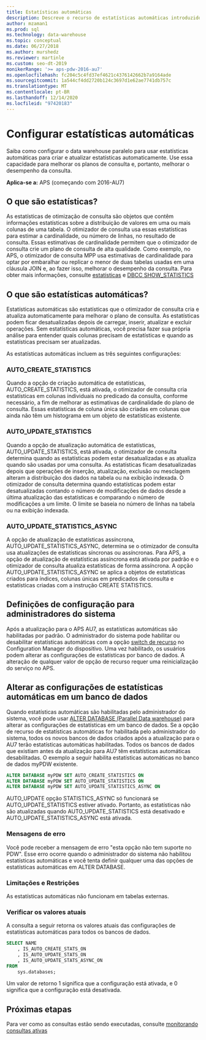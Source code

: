 ```yaml
---
title: Estatísticas automáticas
description: Descreve o recurso de estatísticas automáticas introduzido no Analytics Platform System AU7.
author: mzaman1
ms.prod: sql
ms.technology: data-warehouse
ms.topic: conceptual
ms.date: 06/27/2018
ms.author: murshedz
ms.reviewer: martinle
ms.custom: seo-dt-2019
monikerRange: '>= aps-pdw-2016-au7'
ms.openlocfilehash: fc204c5c4fd37ef4621c4376142662b7a9164ade
ms.sourcegitcommit: 1a544cf4dd2720b124c3697d1e62ae7741db757c
ms.translationtype: MT
ms.contentlocale: pt-BR
ms.lasthandoff: 12/14/2020
ms.locfileid: "97420183"
---
```

# <a name="configure-auto-statistics"></a>Configurar estatísticas automáticas

Saiba como configurar o data warehouse paralelo para usar estatísticas automáticas para criar e atualizar estatísticas automaticamente.  Use essa capacidade para melhorar os planos de consulta e, portanto, melhorar o desempenho da consulta.

**Aplica-se a:** APS (começando com 2016-AU7)

## <a name="what-are-statistics"></a>O que são estatísticas?
As estatísticas de otimização de consulta são objetos que contêm informações estatísticas sobre a distribuição de valores em uma ou mais colunas de uma tabela. O otimizador de consulta usa essas estatísticas para estimar a cardinalidade, ou número de linhas, no resultado de consulta. Essas estimativas de cardinalidade permitem que o otimizador de consulta crie um plano de consulta de alta qualidade. Como exemplo, no APS, o otimizador de consulta MPP usa estimativas de cardinalidade para optar por embaralhar ou replicar o menor de duas tabelas usadas em uma cláusula JOIN e, ao fazer isso, melhorar o desempenho da consulta.  Para obter mais informações, consulte [estatísticas](../relational-databases/statistics/statistics.md) e [DBCC SHOW_STATISTICS](../t-sql/database-console-commands/dbcc-show-statistics-transact-sql.md)

## <a name="what-are-auto-statistics"></a>O que são estatísticas automáticas?
Estatísticas automáticas são estatísticas que o otimizador de consulta cria e atualiza automaticamente para melhorar o plano de consulta. As estatísticas podem ficar desatualizadas depois de carregar, inserir, atualizar e excluir operações. Sem estatísticas automáticas, você precisa fazer sua própria análise para entender quais colunas precisam de estatísticas e quando as estatísticas precisam ser atualizadas.

As estatísticas automáticas incluem as três seguintes configurações: 

### <a name="auto_create_statistics"></a>AUTO_CREATE_STATISTICS
Quando a opção de criação automática de estatísticas, AUTO_CREATE_STATISTICS, está ativada, o otimizador de consulta cria estatísticas em colunas individuais no predicado da consulta, conforme necessário, a fim de melhorar as estimativas de cardinalidade do plano de consulta. Essas estatísticas de coluna única são criadas em colunas que ainda não têm um histograma em um objeto de estatísticas existente.

### <a name="auto_update_statistics"></a>AUTO_UPDATE_STATISTICS 
Quando a opção de atualização automática de estatísticas, AUTO_UPDATE_STATISTICS, está ativada, o otimizador de consulta determina quando as estatísticas podem estar desatualizadas e as atualiza quando são usadas por uma consulta. As estatísticas ficam desatualizadas depois que operações de inserção, atualização, exclusão ou mesclagem alteram a distribuição dos dados na tabela ou na exibição indexada. O otimizador de consulta determina quando estatísticas podem estar desatualizadas contando o número de modificações de dados desde a última atualização das estatísticas e comparando o número de modificações a um limite. O limite se baseia no número de linhas na tabela ou na exibição indexada.

### <a name="auto_update_statistics_async"></a>AUTO_UPDATE_STATISTICS_ASYNC
A opção de atualização de estatísticas assíncrona, AUTO_UPDATE_STATISTICS_ASYNC, determina se o otimizador de consulta usa atualizações de estatísticas síncronas ou assíncronas. Para APS, a opção de atualização de estatísticas assíncrona está ativada por padrão e o otimizador de consulta atualiza estatísticas de forma assíncrona. A opção AUTO_UPDATE_STATISTICS_ASYNC se aplica a objetos de estatísticas criados para índices, colunas únicas em predicados de consulta e estatísticas criadas com a instrução CREATE STATISTICS.

## <a name="configuration-settings-for-system-administrators"></a>Definições de configuração para administradores do sistema
Após a atualização para o APS AU7, as estatísticas automáticas são habilitadas por padrão. O administrador do sistema pode habilitar ou desabilitar estatísticas automáticas com a opção [switch de recurso](appliance-feature-switch.md) no Configuration Manager do dispositivo.  Uma vez habilitado, os usuários podem alterar as configurações de estatísticas por banco de dados.
A alteração de qualquer valor de opção de recurso requer uma reinicialização do serviço no APS.

## <a name="change-auto-statistics-settings-on-a-database"></a>Alterar as configurações de estatísticas automáticas em um banco de dados
Quando estatísticas automáticas são habilitadas pelo administrador do sistema, você pode usar [ALTER DATABASE (Parallel Data warehouse)](../t-sql/statements/alter-database-transact-sql.md?tabs=sqlpdw) para alterar as configurações de estatísticas em um banco de dados. Se a opção de recurso de estatísticas automáticas for habilitada pelo administrador do sistema, todos os novos bancos de dados criados após a atualização para o AU7 terão estatísticas automáticas habilitadas. Todos os bancos de dados que existiam antes da atualização para AU7 têm estatísticas automáticas desabilitadas. O exemplo a seguir habilita estatísticas automáticas no banco de dados myPDW existente.

```sql
ALTER DATABASE myPDW SET AUTO_CREATE_STATISTICS ON
ALTER DATABASE myPDW SET AUTO_UPDATE_STATISTICS ON 
ALTER DATABASE myPDW SET AUTO_UPDATE_STATISTICS_ASYNC ON
```
 
AUTO_UPDATE opção STATISTICS_ASYNC só funcionará se AUTO_UPDATE_STATISTICS estiver ativado.  Portanto, as estatísticas não são atualizadas quando AUTO_UPDATE_STATISTICS está desativado e AUTO_UPDATE_STATISTICS_ASYNC está ativada. 

### <a name="error-messages"></a>Mensagens de erro
Você pode receber a mensagem de erro "esta opção não tem suporte no PDW".  Esse erro ocorre quando o administrador do sistema não habilitou estatísticas automáticas e você tenta definir qualquer uma das opções de estatísticas automáticas em ALTER DATABASE. 

### <a name="limitations-and-restrictions"></a>Limitações e Restrições
As estatísticas automáticas não funcionam em tabelas externas. 

### <a name="check-the-current-values"></a>Verificar os valores atuais
A consulta a seguir retorna os valores atuais das configurações de estatísticas automáticas para todos os bancos de dados.

```sql
SELECT NAME
    , IS_AUTO_CREATE_STATS_ON 
    , IS_AUTO_UPDATE_STATS_ON
    , IS_AUTO_UPDATE_STATS_ASYNC_ON
FROM
    sys.databases;
```

Um valor de retorno 1 significa que a configuração está ativada, e 0 significa que a configuração está desativada. 

## <a name="next-steps"></a>Próximas etapas
Para ver como as consultas estão sendo executadas, consulte [monitorando consultas ativas](monitoring-active-queries.md)
